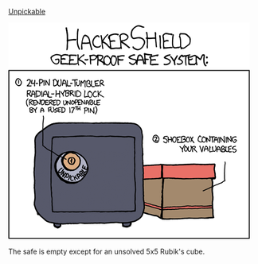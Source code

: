 [Unpickable](https://xkcd.com/916)

![Unpickable](./random_comic.png)

The safe is empty except for an unsolved 5x5 Rubik's cube.

